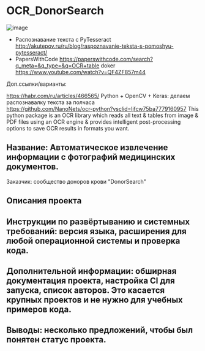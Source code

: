 # OCR_DonorSearch
![image](https://github.com/Eugene-Glukhov/OCR_DonorSearch/assets/117063726/730f15f8-6464-4c6c-a4da-e56a1c89a359)



- Распознавание текста с PyTesseract http://akutepov.ru/ru/blog/raspoznavanie-teksta-s-pomoshyu-pytesseract/
- PapersWithCode https://paperswithcode.com/search?q_meta=&q_type=&q=OCR+table
doker
https://www.youtube.com/watch?v=QF4ZF857m44

Доп.ссылки/варианты:

https://habr.com/ru/articles/466565/ Python + OpenCV + Keras: делаем распознавалку текста за полчаса  
https://github.com/NanoNets/ocr-python?ysclid=ljfcw75ba7779160957 This python package is an OCR library which reads all text & tables from image & PDF files using an OCR engine & provides intelligent post-processing options to save OCR results in formats you want.  


## Название: Автоматическое извлечение информации с фотографий медицинских документов.  
Заказчик: сообщество доноров крови "DonorSearch"
## Описания проекта
### 
## Инструкции по развёртыванию и системных требований: версия языка, расширения для любой операционной системы и проверка кода.
## Дополнительной информации: обширная документация проекта, настройка CI для запуска, список авторов. Это касается крупных проектов и не нужно для учебных примеров кода.
## Выводы: несколько предложений, чтобы был понятен статус проекта.

